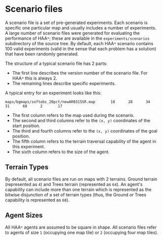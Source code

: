 # Scenario files #
A scenario file is a set of pre-generated experiments. Each scenario is specific one particular map and usually includes a number of experiments. A large number of scenario files were generated for evaluating the performance of HAA`*`; these are available in the `experiments/scenarios` subdirectory of the source tree. By default, each HAA`*` scenario contains 100 valid experiments (valid in the sense that each problem has a solution) that have been randomly generated.

The structure of a typical scenario file has 2 parts:
  * The first line describes the version number of the scenario file. For HAA`*` this is always 2.
  * The remaining lines describe specific experiments.

A typical entry for an experiment looks like this:

`maps/bgmaps/softobs_20pct/newAR0315SR.map       18      28      34      31      68      2       17`

  * The first column refers to the map used during the scenario.
  * The second and third columns refer to the `(x, y)` coordinates of the start position.
  * The third and fourth columns refer to the `(x, y)` coordinates of the goal position.
  * The fifth column refers to the terrain traversal capability of the agent in this experiment.
  * The sixth column refers to the size of the agent.

## Terrain Types ##
By default, all scenario files are run on maps with 2 terrains. Ground terrain (represented as `4`) and Trees terrain (represented as `64`). An agent's capability can include more than one terrain which is represented as the bitwise disjunction of a set of terrain types (thus, the Ground _or_ Trees capability is represented as `68`).

## Agent Sizes ##
All HAA`*` agents are assumed to be square in shape. All scenario files refer to agents of size `1` (occupying one map tile) or `2` (occupying four map tiles).